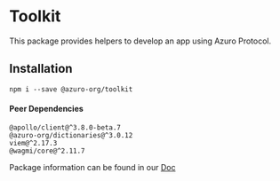 # Toolkit

This package provides helpers to develop an app using Azuro Protocol.


## Installation

```
npm i --save @azuro-org/toolkit
```

#### Peer Dependencies

```
@apollo/client@^3.8.0-beta.7
@azuro-org/dictionaries@^3.0.12
viem@^2.17.3
@wagmi/core@^2.11.7
```

Package information can be found in our [Doc](https://gem.azuro.org/toolkit/overview)

